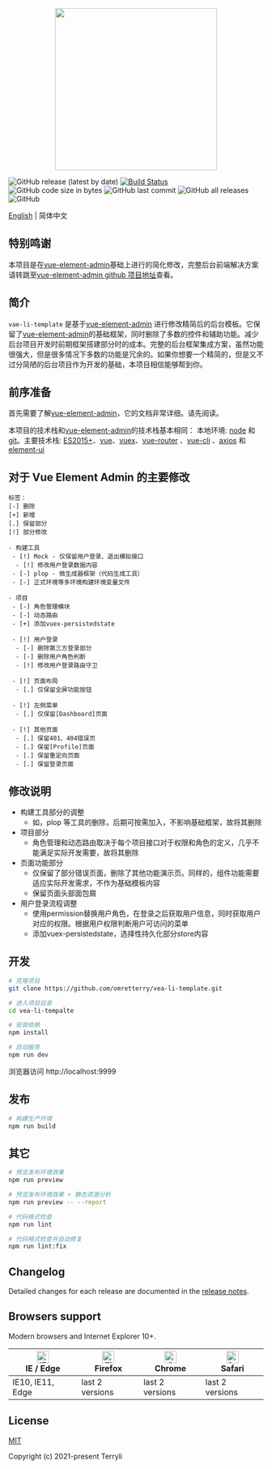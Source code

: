 <p align="center">
  <img width="320" src="https://i.imgur.com/9reJemW.png">
</p>

![GitHub release (latest by date)](https://img.shields.io/github/v/release/omretterry/vea-li-template)
[![Build Status](https://travis-ci.com/omretterry/vea-li-template.svg?branch=master)](https://travis-ci.com/omretterry/vea-li-template)
![GitHub code size in bytes](https://img.shields.io/github/languages/code-size/omretterry/vea-li-template)
![GitHub last commit](https://img.shields.io/github/last-commit/omretterry/vea-li-template)
![GitHub all releases](https://img.shields.io/github/downloads/omretterry/vea-li-template/total)
![GitHub](https://img.shields.io/github/license/omretterry/vea-li-template)

[English](./README.md) | 简体中文

## 特别鸣谢

本项目是在[vue-element-admin](https://panjiachen.github.io/vue-element-admin)基础上进行的简化修改，完整后台前端解决方案请转跳至[vue-element-admin github 项目地址](https://github.com/PanJiaChen/vue-element-admin/)查看。

## 简介

`vae-li-template` 是基于[vue-element-admin](https://panjiachen.github.io/vue-element-admin) 进行修改精简后的后台模板。它保留了[vue-element-admin](https://panjiachen.github.io/vue-element-admin)的基础框架，同时删除了多数的控件和辅助功能。减少后台项目开发时前期框架搭建部分时的成本。完整的后台框架集成方案，虽然功能很强大，但是很多情况下多数的功能是冗余的。如果你想要一个精简的，但是又不过分简陋的后台项目作为开发的基础，本项目相信能够帮到你。

## 前序准备

首先需要了解[vue-element-admin](https://panjiachen.github.io/vue-element-admin)，它的文档非常详细。请先阅读。

本项目的技术栈和[vue-element-admin](https://panjiachen.github.io/vue-element-admin)的技术栈基本相同：
本地环境: [node](http://nodejs.org/) 和 [git](https://git-scm.com/)。主要技术栈: [ES2015+](http://es6.ruanyifeng.com/)、[vue](https://cn.vuejs.org/index.html)、[vuex](https://vuex.vuejs.org/zh-cn/)、[vue-router](https://router.vuejs.org/zh-cn/) 、[vue-cli](https://github.com/vuejs/vue-cli) 、[axios](https://github.com/axios/axios) 和 [element-ui](https://github.com/ElemeFE/element)

## 对于 Vue Element Admin 的主要修改

```
标签：
[-] 删除
[+] 新增
[.] 保留部分
[!] 部分修改

- 构建工具
 - [!] Mock - 仅保留用户登录、退出模拟接口
  - [!] 修改用户登录数据内容
 - [-] plop - 微生成器框架（代码生成工具）
 - [-] 正式环境等多环境构建环境变量文件

- 项目
 - [-] 角色管理模块
 - [-] 动态路由
 - [+] 添加vuex-persistedstate

 - [!] 用户登录
  - [-] 删除第三方登录部分
  - [-] 删除用户角色判断
  - [!] 修改用户登录路由守卫

 - [!] 页面布局
  - [.] 仅保留全屏功能按钮

 - [!] 左侧菜单
  - [.] 仅保留[Dashboard]页面

 - [!] 其他页面
  - [.] 保留401、404错误页
  - [.] 保留[Profile]页面
  - [.] 保留重定向页面
  - [.] 保留登录页面
```

## 修改说明

- 构建工具部分的调整
  - 如，plop 等工具的删除，后期可按需加入，不影响基础框架，故将其删除
- 项目部分
  - 角色管理和动态路由取决于每个项目接口对于权限和角色的定义，几乎不能满足实际开发需要，故将其删除
- 页面功能部分
  - 仅保留了部分错误页面，删除了其他功能演示页。同样的，组件功能需要适应实际开发需求，不作为基础模板内容
  - 保留页面头部面包屑
- 用户登录流程调整
  - 使用permission替换用户角色，在登录之后获取用户信息，同时获取用户对应的权限。根据用户权限判断用户可访问的菜单
  - 添加vuex-persistedstate，选择性持久化部分store内容

## 开发

```bash
# 克隆项目
git clone https://github.com/omretterry/vea-li-template.git

# 进入项目目录
cd vea-li-tempalte

# 安装依赖
npm install

# 启动服务
npm run dev
```

浏览器访问 http://localhost:9999

## 发布

```bash
# 构建生产环境
npm run build
```

## 其它

```bash
# 预览发布环境效果
npm run preview

# 预览发布环境效果 + 静态资源分析
npm run preview -- --report

# 代码格式检查
npm run lint

# 代码格式检查并自动修复
npm run lint:fix
```

## Changelog

Detailed changes for each release are documented in the [release notes](https://github.com/omretterry/vea-li-template/releases).

## Browsers support

Modern browsers and Internet Explorer 10+.

| [<img src="https://raw.githubusercontent.com/alrra/browser-logos/master/src/edge/edge_48x48.png" alt="IE / Edge" width="24px" height="24px" />](https://godban.github.io/browsers-support-badges/)</br>IE / Edge | [<img src="https://raw.githubusercontent.com/alrra/browser-logos/master/src/firefox/firefox_48x48.png" alt="Firefox" width="24px" height="24px" />](https://godban.github.io/browsers-support-badges/)</br>Firefox | [<img src="https://raw.githubusercontent.com/alrra/browser-logos/master/src/chrome/chrome_48x48.png" alt="Chrome" width="24px" height="24px" />](https://godban.github.io/browsers-support-badges/)</br>Chrome | [<img src="https://raw.githubusercontent.com/alrra/browser-logos/master/src/safari/safari_48x48.png" alt="Safari" width="24px" height="24px" />](https://godban.github.io/browsers-support-badges/)</br>Safari |
| ---------------------------------------------------------------------------------------------------------------------------------------------------------------------------------------------------------------- | ------------------------------------------------------------------------------------------------------------------------------------------------------------------------------------------------------------------ | -------------------------------------------------------------------------------------------------------------------------------------------------------------------------------------------------------------- | -------------------------------------------------------------------------------------------------------------------------------------------------------------------------------------------------------------- |
| IE10, IE11, Edge                                                                                                                                                                                                 | last 2 versions                                                                                                                                                                                                    | last 2 versions                                                                                                                                                                                                | last 2 versions                                                                                                                                                                                                |

## License

[MIT](https://github.com/omretterry/vea-li-template/blob/master/LICENSE)

Copyright (c) 2021-present Terryli

